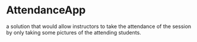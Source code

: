 # AttendanceApp
a solution that would allow instructors to take the attendance of the session by only taking some pictures of the attending students.
